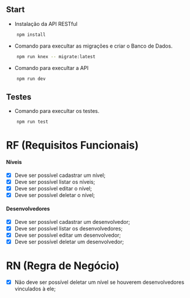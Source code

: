 ## Start

- Instalação da API RESTful

```bash
    npm install
```

- Comando para execultar as migrações e criar o Banco de Dados.

```bash
    npm run knex -- migrate:latest
```

- Comando para execultar a API

```bash
    npm run dev
```

## Testes

- Comando para execultar os testes.

```bash
    npm run test
```

# RF (Requisitos Funcionais)

#### Níveis

- [x] Deve ser possível cadastrar um nível;
- [x] Deve ser possível listar os níveis;
- [x] Deve ser possível editar o nível;
- [x] Deve ser possível deletar o nível;

#### Desenvolvedores

- [x] Deve ser possível cadastrar um desenvolvedor;
- [x] Deve ser possível listar os desenvolvedores;
- [x] Deve ser possível editar um desenvolvedor;
- [x] Deve ser possível deletar um desenvolvedor;

# RN (Regra de Negócio)

- [x] Não deve ser possível deletar um nível se houverem desenvolvedores vinculados à ele;

